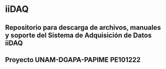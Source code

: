 # iiDAQ

## Repositorio para descarga de archivos, manuales y soporte del Sistema de Adquisición de Datos iiDAQ
## Proyecto UNAM-DGAPA-PAPIME PE101222
